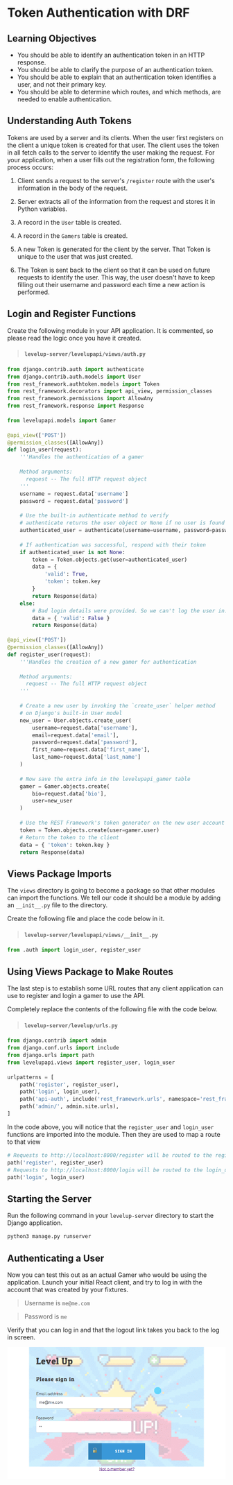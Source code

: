 # Token Authentication with DRF

## Learning Objectives

* You should be able to identify an authentication token in an HTTP response.
* You should be able to clarify the purpose of an authentication token.
* You should be able to explain that an authentication token identifies a user, and not their primary key.
* You should be able to determine which routes, and which methods, are needed to enable authentication.

## Understanding Auth Tokens

Tokens are used by a server and its clients. When the user first registers on the client a unique token is created for that user. The client uses the token in all fetch calls to the server to identify the user making the request.  For your application, when a user fills out the registration form, the following process occurs:

1. Client sends a request to the server's `/register` route with the user's information in the body of the request.

1. Server extracts all of the information from the request and stores it in Python variables.

1. A record in the `User` table is created.

1. A record in the `Gamers` table is created.

1. A new Token is generated for the client by the server. That Token is unique to the user that was just created.

1. The Token is sent back to the client so that it can be used on future requests to identify the user. This way, the user doesn't have to keep filling out their username and password each time a new action is performed.

## Login and Register Functions

Create the following module in your API application. It is commented, so please read the logic once you have it created.

> #### `levelup-server/levelupapi/views/auth.py`

```py
from django.contrib.auth import authenticate
from django.contrib.auth.models import User
from rest_framework.authtoken.models import Token
from rest_framework.decorators import api_view, permission_classes
from rest_framework.permissions import AllowAny
from rest_framework.response import Response

from levelupapi.models import Gamer

@api_view(['POST'])
@permission_classes([AllowAny])
def login_user(request):
    '''Handles the authentication of a gamer

    Method arguments:
      request -- The full HTTP request object
    '''
    username = request.data['username']
    password = request.data['password']

    # Use the built-in authenticate method to verify
    # authenticate returns the user object or None if no user is found
    authenticated_user = authenticate(username=username, password=password)

    # If authentication was successful, respond with their token
    if authenticated_user is not None:
        token = Token.objects.get(user=authenticated_user)
        data = {
            'valid': True,
            'token': token.key
        }
        return Response(data)
    else:
        # Bad login details were provided. So we can't log the user in.
        data = { 'valid': False }
        return Response(data)

@api_view(['POST'])
@permission_classes([AllowAny])
def register_user(request):
    '''Handles the creation of a new gamer for authentication

    Method arguments:
      request -- The full HTTP request object
    '''

    # Create a new user by invoking the `create_user` helper method
    # on Django's built-in User model
    new_user = User.objects.create_user(
        username=request.data['username'],
        email=request.data['email'],
        password=request.data['password'],
        first_name=request.data['first_name'],
        last_name=request.data['last_name']
    )

    # Now save the extra info in the levelupapi_gamer table
    gamer = Gamer.objects.create(
        bio=request.data['bio'],
        user=new_user
    )

    # Use the REST Framework's token generator on the new user account
    token = Token.objects.create(user=gamer.user)
    # Return the token to the client
    data = { 'token': token.key }
    return Response(data)

```

## Views Package Imports

The `views` directory is going to become a package so that other modules can import the functions. We tell our code it should be a module by adding an `__init__.py` file to the directory.

Create the following file and place the code below in it.

> #### `levelup-server/levelupapi/views/__init__.py`

```py
from .auth import login_user, register_user
```

## Using Views Package to Make Routes

The last step is to establish some URL routes that any client application can use to register and login a gamer to use the API.

Completely replace the contents of the following file with the code below.

> #### `levelup-server/levelup/urls.py`

```py
from django.contrib import admin
from django.conf.urls import include
from django.urls import path
from levelupapi.views import register_user, login_user

urlpatterns = [
    path('register', register_user),
    path('login', login_user),
    path('api-auth', include('rest_framework.urls', namespace='rest_framework')),
    path('admin/', admin.site.urls),
]
```

In the code above, you will notice that the `register_user` and `login_user` functions are imported into the module. Then they are used to map a route to that view

```py
# Requests to http://localhost:8000/register will be routed to the register_user function
path('register', register_user)
# Requests to http://localhost:8000/login will be routed to the login_user function
path('login', login_user)
```

## Starting the Server

Run the following command in your `levelup-server` directory to start the Django application.

```sh
python3 manage.py runserver
```

## Authenticating a User

Now you can test this out as an actual Gamer who would be using the application. Launch your initial React client, and try to log in with the account that was created by your fixtures.

> Username is `me@me.com`

> Password is `me`

Verify that you can log in and that the logout link takes you back to the log in screen.

![](./images/initial-client-auth.gif)
